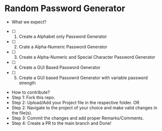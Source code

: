 # Random Password Generator

- What we expect?
- [ ] 1) Create a Alphabet only Password Generator
- [ ] 2) Crate a Alpha-Numeric Password Generator
- [ ] 3) Create a Alpha-Numeric and Special Character Password Generator
- [ ] 4) Create a GUI Based Password Generator
- [ ] 5) Create a GUI based Passowrd Generator with variable password strength

- How to contribute?
- Step 1: Fork this repo.
- Step 2: Upload/Add your Project file in the respective folder.
                                  OR
- Step 2: Navigate to the project of your choice and make valid changes in the file(s).
- Step 3: Commit the changes and add proper Remarks/Comments.
- Step 4: Create a PR to the main branch and Done!
